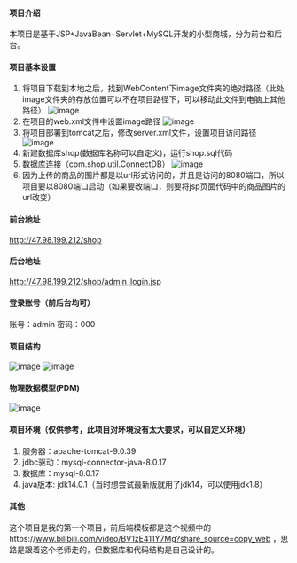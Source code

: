 #### 项目介绍
  本项目是基于JSP+JavaBean+Servlet+MySQL开发的小型商城，分为前台和后台。
#### 项目基本设置
  1. 将项目下载到本地之后，找到WebContent下image文件夹的绝对路径（此处image文件夹的存放位置可以不在项目路径下，可以移动此文件到电脑上其他路径）
   ![image](https://user-images.githubusercontent.com/58590342/118268146-98e10800-b4ef-11eb-8080-d445c11baae0.png)
  2. 在项目的web.xml文件中设置image路径
   ![image](https://user-images.githubusercontent.com/58590342/118268882-8ddaa780-b4f0-11eb-9097-bbe94f91bf6d.png)
  3. 将项目部署到tomcat之后，修改server.xml文件，设置项目访问路径
   ![image](https://user-images.githubusercontent.com/58590342/118270412-9df38680-b4f2-11eb-95fa-68857c7d2eaa.png)
  4. 新建数据库shop(数据库名称可以自定义)，运行shop.sql代码
  5. 数据库连接（com.shop.util.ConnectDB）
   ![image](https://user-images.githubusercontent.com/58590342/123020443-d5fcbc00-d404-11eb-9539-2a44ff97709d.png)
  6. 因为上传的商品的图片都是以url形式访问的，并且是访问的8080端口，所以项目要以8080端口启动（如果要改端口，则要将jsp页面代码中的商品图片的url改变）
#### 前台地址
  http://47.98.199.212/shop
#### 后台地址
  http://47.98.199.212/shop/admin_login.jsp
#### 登录账号（前后台均可）
  账号：admin 
  密码：000
#### 项目结构
  ![image](https://user-images.githubusercontent.com/58590342/118215549-44646b00-b4a4-11eb-8caf-50588a2dffba.png)
  ![image](https://user-images.githubusercontent.com/58590342/123022210-0abe4280-d408-11eb-94bc-b696084f95a8.png)
#### 物理数据模型(PDM)
  ![image](https://user-images.githubusercontent.com/58590342/118206322-d3698700-b494-11eb-9338-8e72d6d52632.png)
#### 项目环境（仅供参考，此项目对环境没有太大要求，可以自定义环境）
  1. 服务器：apache-tomcat-9.0.39 
  2. jdbc驱动：mysql-connector-java-8.0.17 
  3. 数据库：mysql-8.0.17
  4. java版本: jdk14.0.1（当时想尝试最新版就用了jdk14，可以使用jdk1.8）
#### 其他
  这个项目是我的第一个项目，前后端模板都是这个视频中的https://www.bilibili.com/video/BV1zE411Y7Mg?share_source=copy_web ，思路是跟着这个老师走的，但数据库和代码结构是自己设计的。
